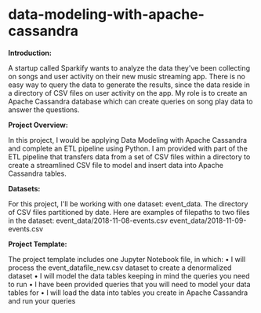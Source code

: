 # data-modeling-with-apache-cassandra

<b>Introduction:</b>
    
A startup called Sparkify wants to analyze the data they've been collecting on songs and user activity on their new music streaming app. There is no easy way to query the data to generate the results, since the data reside in a directory of CSV files on user activity on the app. My role is to create an Apache Cassandra database which can create queries on song play data to answer the questions.

<b>Project Overview:</b>

In this project, I would be applying Data Modeling with Apache Cassandra and complete an ETL pipeline using Python. I am provided with part of the ETL pipeline that transfers data from a set of CSV files within a directory to create a streamlined CSV file to model and insert data into Apache Cassandra tables.

<b>Datasets:</b>

For this project, I'll be working with one dataset: event_data. The directory of CSV files partitioned by date. Here are examples of filepaths to two files in the dataset:
event_data/2018-11-08-events.csv
event_data/2018-11-09-events.csv

<b>Project Template:</b>

The project template includes one Jupyter Notebook file, in which:
•	I will process the event_datafile_new.csv dataset to create a denormalized dataset
•	I will model the data tables keeping in mind the queries you need to run
•	I have been provided queries that you will need to model your data tables for
•	I will load the data into tables you create in Apache Cassandra and run your queries
